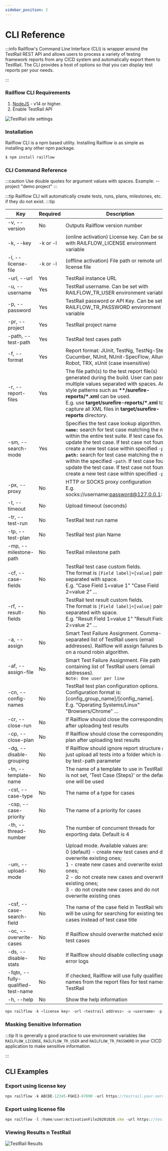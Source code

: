 ```yaml
---
sidebar_position: 2
---
```


# CLI Reference
:::info
Railflow's Command Line Interface (CLI) is wrapper around the TestRail REST API and allows users to process a variety of testing framework reports from any CICD system and automatically export them to TestRail. The CLI provides a host of options so that you can display test reports per your needs.

:::

### Railflow CLI Requirements
1. [NodeJS](https://nodejs.org) - v14 or higher.
2. Enable TestRail API 

![TestRail site settings](/img/arch/site-settings-api.png)


### Installation
Railflow CLI is a npm based utility. Installing Railflow is as simple as installing any other npm package. 

```jsx title="Installing Railflow CLI"
$ npm install railflow
```


### CLI Command Reference
:::caution
Use double quotes for argument values with spaces. Example: --project "demo project"
:::

:::tip
Railflow CLI will automatically create tests, runs, plans, milestones, etc. if they do not exist. 
:::tip


| Key                                | Required | Description                                                                                                                                                                                                                                                                                                                                                                                                                                                 | Example                                                          |
|------------------------------------|----------|---------------------------------------------------------------------------------------------------------------------------------------------------------------------------------------------------------------------------------------------------------------------------------------------------------------------------------------------------------------------------------------------------------------------------------------------------------------------------------------------------------------------------------------------------------------------------------------------------------------------------------------------------------------------------------------------------------------------------------------------------------------|------------------------------------------------------------------|
| -v, --version                      | No       | Outputs Railflow version number                                                                                                                                                                                                                                                                                                                                                                                                                             | -v                                                               |
| -k, --key                          | -k or -l | (online activation) License key. Can be set with RAILFLOW_LICENSE environment variable                                                                                                                                                                                                                                                                                                                                                                      | -k XXXXX-XXXXX-XXXXX-XXXXX                                       |
| -l, --license-file                 | -k or -l | (offline activation) File path or remote url license file                                                                                                                                                                                                                                                                                                                                                                                                   | -l /files/ActivationFile.skm                                     |
| -url, --url                        | Yes      | TestRail instance URL                                                                                                                                                                                                                                                                                                                                                                                                                                       | -url https://example.testrail.io                                 |
| -u, --username                     | Yes      | TestRail username. Can be set with RAILFLOW_TR_USER environment variable                                                                                                                                                                                                                                                                                                                                                                                    | -u test-username                                                 |
| -p, --password                     | Yes      | TestRail password or API Key. Can be set with RAILFLOW_TR_PASSWORD environment variable                                                                                                                                                                                                                                                                                                                                                                     | -p XtpHXiPLEODyhF                                                |
| -pr, --project                     | Yes      | TestRail project name                                                                                                                                                                                                                                                                                                                                                                                                                                       | -pr "example project"                                            |
| -path, --test-path                 | Yes      | TestRail test cases path                                                                                                                                                                                                                                                                                                                                                                                                                                    | -path "Section1/subsection2/ShoppingCart                         |
| -f, --format               | Yes                      | Report format: JUnit, TestNg, TestNg-Steps, Cucumber, NUnit, NUnit-SpecFlow, Allure, Robot, TRX, xUnit (case insensitive)                                                                                                                                                                                                                                                                                                                                   | -f junit                                                         |
| -r, --report-files                 | Yes      | The file path(s) to the test report file(s) generated during the build. User can pass multiple values separated with spaces. Ant-style patterns such as **\*\*/surefire-reports/\*.xml** can be used.<br/>E.g. use **target/surefire-reports/\*.xml** to capture all XML files in **target/surefire-reports** directory.                                                                                                                                    | -r target/surefire-reports/\*.xml target/failsafe-reports/\*.xml |
| -sm, --search-mode                 | Yes      | Specifies the test case lookup algorithm. <br/> **`name:`** search for test case matching the name within the entire test suite. If test case found, update the test case. If test case not found, create a new test case within specified `-path` <br/> **`path:`** search for test case matching the name within the specified `-path`. If test case found, update the test case. If test case not found, create a new test case within specified `-path` | -sm path                                                         |
| -px, --proxy                       | No       | HTTP or SOCKS proxy configuration <br/> E.g. socks://username:password@127.0.0.1:1080                                                                                                                                                                                                                                                                                                                                                                       | -px socks://username:password@127.0.0.1:1080                     |
| -t, --timeout                      | No       | Upload timeout (seconds)                                                                                                                                                                                                                                                                                                                                                                                                                                    | -t 10                                                            |
| -tr, --test-run                    | No       | TestRail test run name                                                                                                                                                                                                                                                                                                                                                                                                                                      | -tr "Chrome Regression Run"                                      |
| -tp, --test-plan                   | No       | TestRail test plan Name                                                                                                                                                                                                                                                                                                                                                                                                                                     | -tp "Shopping Cart Test Plan"                                    |
| -mp, --milestone-path              | No       | TestRail milestone path                                                                                                                                                                                                                                                                                                                                                                                                                                     | -mp Milestone1/Milestone2                                        |
| -cf, --case-fields                 | No       | TestRail test case custom fields. <br/> The format is ``[Field label]=[value]`` pairs, separated with space. <br/> E.g. "Case Field 1=value 1" "Case Field 2=value 2" ...                                                                                                                                                                                                                                                                                   | -cf "Case Field 1=value 1" "Case Field 2=value 2"                |
| -rf, --result-fields               | No       | TestRail test result custom fields. <br/> The format is ``[Field label]=[value]`` pairs, separated with space. <br/> E.g. "Result Field 1=value 1" "Result Field 2=value 2" ...                                                                                                                                                                                                                                                                             | -rf "Result Field 1=value 1" "Result Field 2=value 2"            |
| -a, --assign                       | No       | Smart Test Failure Assignment. Comma-separated list of TestRail users (email addresses). Railflow will assign failures based on a round robin algorithm.                                                                                                                                                                                                                                                                                                    | -a user1@email.com,user2@email.com                               |
| -af, --assign-file                 | No       | Smart Test Failure Assignment. File path containing list of TestRail users (email addresses). <br/>``Note: One user per line``                                                                                                                                                                                                                                                                                                                              | -af /assignees.txt                                               |
| -cn, --config-names                | No       | TestRail test plan configuration options. <br/>Configuration format is: [config_group_name]/[config_name]. <br/> E.g. "Operating Systems/Linux" "Browsers/Chrome" ...                                                                                                                                                                                                                                                                                       | -cn "Operating Systems/Linux" "Browsers/Chrome"                  |
| -cr, --close-run                   | No       | If Railflow should close the corresponding run after uploading test results                                                                                                                                                                                                                                                                                                                                                                                 | -cr                                                              |
| -cp, --close-plan                  | No       | If Railflow should close the corresponding plan after uploading test results                                                                                                                                                                                                                                                                                                                                                                                | -cp                                                              |
| -dg, --disable-grouping            | No       | If Railflow should ignore report structure and just upload all tests into a folder which is set by test-path parameter                                                                                                                                                                                                                                                                                                                                      | -dg                                                              |
| -tn, --template-name               | No       | The name of a template to use in TestRail. If it is not set, 'Test Case (Steps)' or the default one will be used                                                                                                                                                                                                                                                                                                                                            | -tn "Test Case (Steps)"                                          |
| -cst, --case-type                  | No       | The name of a type for cases                                                                                                                                                                                                                                                                                                                                                                                                                                | -cst other                                                       |
| -csp, --case-priority              | No       | The name of a priority for cases                                                                                                                                                                                                                                                                                                                                                                                                                            | -csp medium                                                      |
| -th, --thread-number               | No       | The number of concurrent threads for exporting data. Default is 4                                                                                                                                                                                                                                                                                                                                                                                           | -th 8                                                            |
| -um, --upload-mode                 | No       | Upload mode. Available values are: <br/> 0 (default) - create new test cases and do not overwrite existing ones; <br/> 1 - create new cases and overwrite existing ones; <br/> 2 - do not create new cases and overwrite existing ones; <br/> 3 - do not create new cases and do not overwrite existing ones                                                                                                                                        | -um 1                                                            |
| -csf, --case-search-field          | No       | The name of the case field in TestRail which will be using for searching for existing test cases instead of test case title                                                                                                                                                                                                                                                                                                                         | -csf "Custom field"                                              |
| -oc, --overwrite-cases             | No       | If Railflow should overwrite matched existing test cases                                                                                                                                                                                                                                                                                                                                                                                                    | -oc                                                              |
| -ds, --disable-stats               | No       | If Railflow should disable collecting usage and error logs                                                                                                                                                                                                                                                                                                                                                                                                  | -ds                                                              |
| -fqtn, --fully-qualified-test-name | No       | If checked, Railflow will use fully qualified test names from the report files for test names in TestRail                                                                                                                                                                                                                                                                                                                                                   | -fqtn                                                             |
| -h, --help                         | No       | Show the help information                                                                                                                                                                                                                                                                                                                                                                                                                                   | -h                                                               |



```jsx title="Railflow CLI Example"
npx railflow -k <license key> -url <testrail address> -u <username> -p <password> -pr <project name> -path <suite name>/<section name>/<subsection name> -f junit -r <report files pattern> -sm <search mode> -tp [test plan name] -mp [milestone path]
```


### Masking Sensitive Information   
:::tip
It is generally a good practice to use environment variables like `RAILFLOW_LICENSE`, `RAILFLOW_TR_USER` and `RAILFLOW_TR_PASSWORD` in your CICD application to make sensitive information.

::: 



## CLI Examples
### Export using license key
```jsx title="Railflow CLI Example"
npx railflow -k ABCDE-12345-FGHIJ-67890 -url https://testrail.your-server.com/ -u testrail-username -p testrail-password -pr "Railflow Demo" -path Master/section1/section2 -f junit -r target/surefire-reports/*.xml -sm path -tr TestRunDemo -tp TestPlanDemo -mp Milestone1/Milestone2 -cn Browsers/Firefox -af assignees.txt
```

### Export using license file
```jsx title="Railflow CLI Example"
npx railflow -l /home/user/ActivationFile20201020.skm -url https://testrail.your-server.com/ -u testrail-username -p testrail-password -pr "Railflow Demo" -path Master/section1/section2 -f junit -r target/surefire-reports/*.xml -sm path -tr TestRunDemo -tp TestPlanDemo -mp Milestone1/Milestone2 -cn Browsers/Firefox -af assignees.txt
```


### Viewing Results n TestRail

![TestRail Results](/img/cicd/testrail/02/testrail-results.png)

